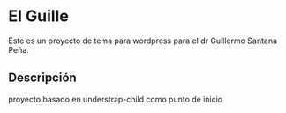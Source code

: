 # El Guille

Este es un proyecto de tema para wordpress para el dr Guillermo Santana Peña.

## Descripción

proyecto basado en understrap-child como punto de inicio
